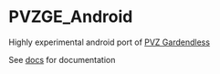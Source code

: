# PVZGE_Android

Highly experimental android port of [PVZ Gardendless](https://pvzge.com/)

See [docs](/docs) for documentation
